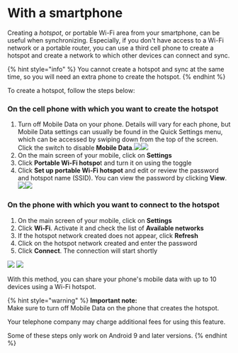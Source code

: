 # With a smartphone

Creating a _hotspot_, or portable Wi-Fi area from your smartphone, can be useful when synchronizing. Especially, if you don't have access to a Wi-Fi network or a portable router, you can use a third cell phone to create a hotspot and create a network to which other devices can connect and sync.&#x20;

{% hint style="info" %}
You cannot create a hotspot and sync at the same time, so you will need an extra phone to create the hotspot.&#x20;
{% endhint %}

To create a hotspot, follow the steps below:&#x20;

### On the cell phone with which you want to create the hotspot&#x20;

1. Turn off Mobile Data on your phone. Details will vary for each phone, but Mobile Data settings can usually be found in the Quick Settings menu, which can be accessed by swiping down from the top of the screen. Click the switch to disable **Mobile Data**.![](<../../../../.gitbook/assets/image (4).png>)![](<../../../../.gitbook/assets/image (3).png>)
2. On the main screen of your mobile, click on **Settings**&#x20;
3. Click **Portable Wi-Fi hotspo**t and turn it on using the toggle
4. Click **Set up portable Wi-Fi hotspot** and edit or review the password and hotspot name (SSID). You can view the password by clicking <img src="../../../../.gitbook/assets/image (11).png" alt="" data-size="line">**View**.\
   ![](<../../../../.gitbook/assets/image (10).png>)![](<../../../../.gitbook/assets/image (1).png>)

### On the phone with which you want to connect to the hotspot

1. On the main screen of your mobile, click on **Settings**&#x20;
2. Click **Wi-Fi**. Activate it and check the list of **Available networks**&#x20;
3. If the hotspot network created does not appear, click **Refresh**&#x20;
4. Click on the hotspot network created and enter the password&#x20;
5. Click **Connect**. The connection will start shortly

![](../../../../.gitbook/assets/WiFi\_phone\_activate.jpg) ![](../../../../.gitbook/assets/Mm\_Available\_wifi\_networks.jpg)

With this method, you can share your phone's mobile data with up to 10 devices using a Wi-Fi hotspot.

{% hint style="warning" %}
**Important note:** \
Make sure to turn off Mobile Data on the phone that creates the hotspot.

Your telephone company may charge additional fees for using this feature.

Some of these steps only work on Android 9 and later versions.
{% endhint %}
